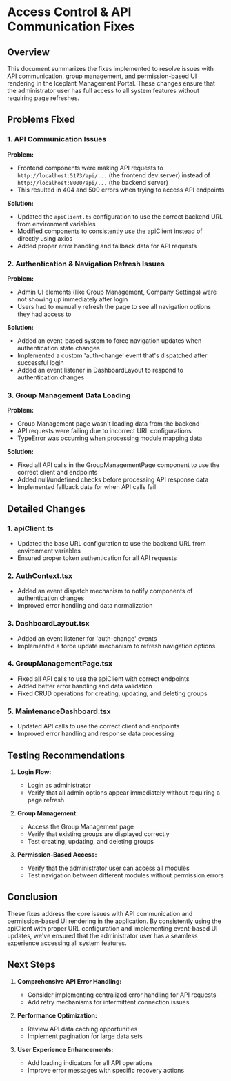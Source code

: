 # Access Control & API Communication Fixes

## Overview

This document summarizes the fixes implemented to resolve issues with API communication, group management, and permission-based UI rendering in the Iceplant Management Portal. These changes ensure that the administrator user has full access to all system features without requiring page refreshes.

## Problems Fixed

### 1. API Communication Issues

**Problem:** 
- Frontend components were making API requests to `http://localhost:5173/api/...` (the frontend dev server) instead of `http://localhost:8000/api/...` (the backend server)
- This resulted in 404 and 500 errors when trying to access API endpoints

**Solution:**
- Updated the `apiClient.ts` configuration to use the correct backend URL from environment variables
- Modified components to consistently use the apiClient instead of directly using axios
- Added proper error handling and fallback data for API requests

### 2. Authentication & Navigation Refresh Issues

**Problem:**
- Admin UI elements (like Group Management, Company Settings) were not showing up immediately after login
- Users had to manually refresh the page to see all navigation options they had access to

**Solution:**
- Added an event-based system to force navigation updates when authentication state changes
- Implemented a custom 'auth-change' event that's dispatched after successful login
- Added an event listener in DashboardLayout to respond to authentication changes

### 3. Group Management Data Loading

**Problem:**
- Group Management page wasn't loading data from the backend
- API requests were failing due to incorrect URL configurations
- TypeError was occurring when processing module mapping data

**Solution:**
- Fixed all API calls in the GroupManagementPage component to use the correct client and endpoints
- Added null/undefined checks before processing API response data
- Implemented fallback data for when API calls fail

## Detailed Changes

### 1. apiClient.ts
- Updated the base URL configuration to use the backend URL from environment variables
- Ensured proper token authentication for all API requests

### 2. AuthContext.tsx
- Added an event dispatch mechanism to notify components of authentication changes
- Improved error handling and data normalization

### 3. DashboardLayout.tsx
- Added an event listener for 'auth-change' events
- Implemented a force update mechanism to refresh navigation options

### 4. GroupManagementPage.tsx
- Fixed all API calls to use the apiClient with correct endpoints
- Added better error handling and data validation
- Fixed CRUD operations for creating, updating, and deleting groups

### 5. MaintenanceDashboard.tsx
- Updated API calls to use the correct client and endpoints
- Improved error handling and response data processing

## Testing Recommendations

1. **Login Flow:**
   - Login as administrator
   - Verify that all admin options appear immediately without requiring a page refresh

2. **Group Management:**
   - Access the Group Management page
   - Verify that existing groups are displayed correctly
   - Test creating, updating, and deleting groups

3. **Permission-Based Access:**
   - Verify that the administrator user can access all modules
   - Test navigation between different modules without permission errors

## Conclusion

These fixes address the core issues with API communication and permission-based UI rendering in the application. By consistently using the apiClient with proper URL configuration and implementing event-based UI updates, we've ensured that the administrator user has a seamless experience accessing all system features.

## Next Steps

1. **Comprehensive API Error Handling:**
   - Consider implementing centralized error handling for API requests
   - Add retry mechanisms for intermittent connection issues

2. **Performance Optimization:**
   - Review API data caching opportunities
   - Implement pagination for large data sets

3. **User Experience Enhancements:**
   - Add loading indicators for all API operations
   - Improve error messages with specific recovery actions
